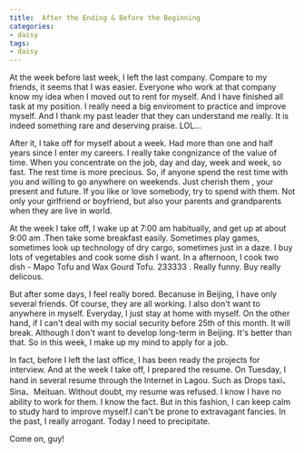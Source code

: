 ```yaml
---
title:  After the Ending & Before the Beginning
categories: 
- daisy
tags: 
- daisy
---
```

At the week before last week, I left the last company. Compare to my friends, it seems that I was easier. Everyone who work at that company know my idea when I moved out to rent for myself. And I have finished all task at my position. I really need a big enviroment to practice and improve myself. And I thank my past leader that they can understand me really. It is indeed something rare and deserving praise. LOL... 
<!--more--> 

After it, I take off for myself about a week. Had more than one and half years since I enter my careers. I really take congnizance of the value of time. When you concentrate on the job, day and day, week and week, so fast. The rest time is more precious. So, if anyone spend the rest time with you and willing to go anywhere on weekends. Just cherish them , your present and future. If you like or love somebody, try to spend with them. Not only your girlfriend or boyfriend, but also your parents and grandparents when they are live in world.

At the week I take off, I wake up at 7:00 am habitually, and get up at about 9:00 am .Then take some breakfast easily. Sometimes play games, sometimes look up technology of dry cargo, sometimes just in a daze. I buy lots of vegetables and cook some dish I want. In a afternoon, I cook two dish - Mapo Tofu and Wax Gourd Tofu. 233333 . Really funny. Buy really delicous.   

But after some days, I feel really bored. Becanuse in Beijing, I have only several friends. Of course, they are all working. I also don't want to anywhere in myself. Everyday, I just stay at home with myself. On the other hand, if I can't deal with my social security before 25th of this month. It will break. Although I don't want to develop long-term in Beijing. It's better than that. So in this week, I make up my mind to apply for a job.  

In fact, before I left the last office, I has been ready the projects for interview. And at the week I take off, I prepared the resume. On Tuesday, I hand in several resume through the Internet in Lagou. Such as Drops taxi、 Sina、Meituan. Without doubt, my resume was refused. I know I have no ability to work for them. I know the fact. But in this fashion, I can keep calm to study hard to improve myself.I can't be prone to extravagant fancies. In the past, I really arrogant. Today I need to precipitate.  

Come on, guy!

